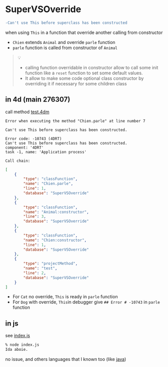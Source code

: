 # SuperVSOverride
 
```diff
-Can't use This before superclass has been constructed
```

when using `This` in a function that override another calling from constructor


- `Chien` extends `Animal` and override `parle` function
- `parle` function is called from constructor of `Animal` 

> :bulb: 
> - calling function overridable in constructor allow to call some init function like a `reset` function to set some default values.
> - It allow to make some code optional class constructor by overriding it if necessary for some children class

## in 4d (main 276307)

call method [test.4dm](Project/Sources/Methods/test.4dm)

```
Error when executing the method "Chien.parle" at line number 7

Can't use This before superclass has been constructed.

Error code: -10743 (4DRT)
Can't use This before superclass has been constructed.
component: '4DRT'
task -1, name: 'Application process'

Call chain:
```
```json
[
	{
		"type": "classFunction",
		"name": "Chien.parle",
		"line": 1,
		"database": "SuperVSOverride"
	},
	{
		"type": "classFunction",
		"name": "Animal:constructor",
		"line": 3,
		"database": "SuperVSOverride"
	},
	{
		"type": "classFunction",
		"name": "Chien:constructor",
		"line": 1,
		"database": "SuperVSOverride"
	},
	{
		"type": "projectMethod",
		"name": "test",
		"line": 2,
		"database": "SuperVSOverride"
	}
]
```

- For `Cat` no override, `This` is ready in `parle` function
- For `Dog` with override, `This`in debugger give `## Error # -10743` in `parle` function

## in js

see [index.js](index.js)

```bash
% node index.js 
Ida aboie.
```

no issue, and others languages that I known too (like [java](MyClass.java))

